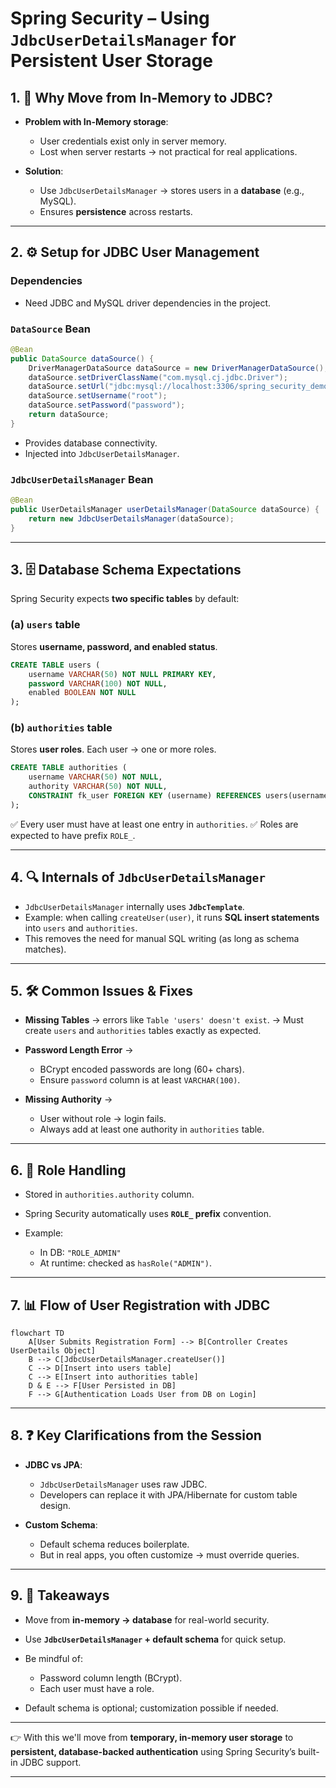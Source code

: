 # Spring Security – Using `JdbcUserDetailsManager` for Persistent User Storage

## 1. 🔄 Why Move from In-Memory to JDBC?

* **Problem with In-Memory storage**:

  * User credentials exist only in server memory.
  * Lost when server restarts → not practical for real applications.

* **Solution**:

  * Use `JdbcUserDetailsManager` → stores users in a **database** (e.g., MySQL).
  * Ensures **persistence** across restarts.

---

## 2. ⚙️ Setup for JDBC User Management

### Dependencies

* Need JDBC and MySQL driver dependencies in the project.

### `DataSource` Bean

```java
@Bean
public DataSource dataSource() {
    DriverManagerDataSource dataSource = new DriverManagerDataSource();
    dataSource.setDriverClassName("com.mysql.cj.jdbc.Driver");
    dataSource.setUrl("jdbc:mysql://localhost:3306/spring_security_demo");
    dataSource.setUsername("root");
    dataSource.setPassword("password");
    return dataSource;
}
```

* Provides database connectivity.
* Injected into `JdbcUserDetailsManager`.

### `JdbcUserDetailsManager` Bean

```java
@Bean
public UserDetailsManager userDetailsManager(DataSource dataSource) {
    return new JdbcUserDetailsManager(dataSource);
}
```

---

## 3. 🗄️ Database Schema Expectations

Spring Security expects **two specific tables** by default:

### (a) `users` table

Stores **username, password, and enabled status**.

```sql
CREATE TABLE users (
    username VARCHAR(50) NOT NULL PRIMARY KEY,
    password VARCHAR(100) NOT NULL,
    enabled BOOLEAN NOT NULL
);
```

### (b) `authorities` table

Stores **user roles**. Each user → one or more roles.

```sql
CREATE TABLE authorities (
    username VARCHAR(50) NOT NULL,
    authority VARCHAR(50) NOT NULL,
    CONSTRAINT fk_user FOREIGN KEY (username) REFERENCES users(username)
);
```

✅ Every user must have at least one entry in `authorities`.
✅ Roles are expected to have prefix `ROLE_`.

---

## 4. 🔍 Internals of `JdbcUserDetailsManager`

* `JdbcUserDetailsManager` internally uses **`JdbcTemplate`**.
* Example: when calling `createUser(user)`, it runs **SQL insert statements** into `users` and `authorities`.
* This removes the need for manual SQL writing (as long as schema matches).

---

## 5. 🛠️ Common Issues & Fixes

* **Missing Tables** → errors like `Table 'users' doesn't exist`.
  → Must create `users` and `authorities` tables exactly as expected.

* **Password Length Error** →

  * BCrypt encoded passwords are long (60+ chars).
  * Ensure `password` column is at least `VARCHAR(100)`.

* **Missing Authority** →

  * User without role → login fails.
  * Always add at least one authority in `authorities` table.

---

## 6. 🔑 Role Handling

* Stored in `authorities.authority` column.
* Spring Security automatically uses **`ROLE_` prefix** convention.
* Example:

  * In DB: `"ROLE_ADMIN"`
  * At runtime: checked as `hasRole("ADMIN")`.

---

## 7. 📊 Flow of User Registration with JDBC

```
flowchart TD
    A[User Submits Registration Form] --> B[Controller Creates UserDetails Object]
    B --> C[JdbcUserDetailsManager.createUser()]
    C --> D[Insert into users table]
    C --> E[Insert into authorities table]
    D & E --> F[User Persisted in DB]
    F --> G[Authentication Loads User from DB on Login]
```

---

## 8. ❓ Key Clarifications from the Session

* **JDBC vs JPA**:

  * `JdbcUserDetailsManager` uses raw JDBC.
  * Developers can replace it with JPA/Hibernate for custom table design.

* **Custom Schema**:

  * Default schema reduces boilerplate.
  * But in real apps, you often customize → must override queries.

---

## 9. 🧩 Takeaways

* Move from **in-memory → database** for real-world security.
* Use **`JdbcUserDetailsManager` + default schema** for quick setup.
* Be mindful of:

  * Password column length (BCrypt).
  * Each user must have a role.
* Default schema is optional; customization possible if needed.

---

👉 With this we'll move from **temporary, in-memory user storage** to **persistent, database-backed authentication** using Spring Security’s built-in JDBC support.

---
